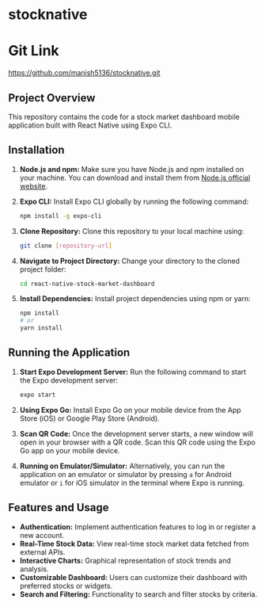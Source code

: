 # stocknative
# Git Link
   https://github.com/manish5136/stocknative.git
## Project Overview

This repository contains the code for a stock market dashboard mobile application built with React Native using Expo CLI.

## Installation

1. **Node.js and npm:** Make sure you have Node.js and npm installed on your machine. You can download and install them from [Node.js official website](https://nodejs.org/).

2. **Expo CLI:** Install Expo CLI globally by running the following command:

    ```bash
    npm install -g expo-cli
    ```

3. **Clone Repository:** Clone this repository to your local machine using:

    ```bash
    git clone [repository-url]
    ```

4. **Navigate to Project Directory:** Change your directory to the cloned project folder:

    ```bash
    cd react-native-stock-market-dashboard
    ```

5. **Install Dependencies:** Install project dependencies using npm or yarn:

    ```bash
    npm install
    # or
    yarn install
    ```

## Running the Application

1. **Start Expo Development Server:** Run the following command to start the Expo development server:

    ```bash
    expo start
    ```

2. **Using Expo Go:** Install Expo Go on your mobile device from the App Store (iOS) or Google Play Store (Android).

3. **Scan QR Code:** Once the development server starts, a new window will open in your browser with a QR code. Scan this QR code using the Expo Go app on your mobile device.

4. **Running on Emulator/Simulator:** Alternatively, you can run the application on an emulator or simulator by pressing `a` for Android emulator or `i` for iOS simulator in the terminal where Expo is running.

## Features and Usage

- **Authentication:** Implement authentication features to log in or register a new account.
- **Real-Time Stock Data:** View real-time stock market data fetched from external APIs.
- **Interactive Charts:** Graphical representation of stock trends and analysis.
- **Customizable Dashboard:** Users can customize their dashboard with preferred stocks or widgets.
- **Search and Filtering:** Functionality to search and filter stocks by criteria.
